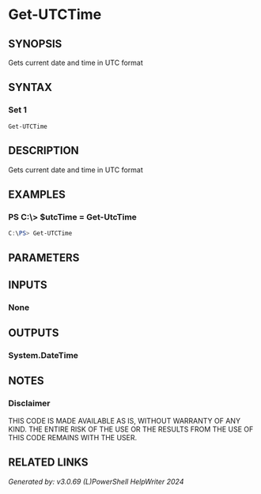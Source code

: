 ﻿# Get-UTCTime

## SYNOPSIS
Gets current date and time in UTC format

## SYNTAX

### Set 1
```
Get-UTCTime
```

## DESCRIPTION
Gets current date and time in UTC format

## EXAMPLES

### PS C:\\\> $utcTime = Get-UtcTime

```powershell
C:\PS> Get-UTCTime
```

## PARAMETERS

## INPUTS

### None


## OUTPUTS

### System.DateTime


## NOTES

### Disclaimer
THIS CODE IS MADE AVAILABLE AS IS, WITHOUT WARRANTY OF ANY KIND. THE ENTIRE RISK OF THE USE OR THE RESULTS FROM THE USE OF THIS CODE REMAINS WITH THE USER.

## RELATED LINKS


*Generated by: v3.0.69 (L)PowerShell HelpWriter 2024*
